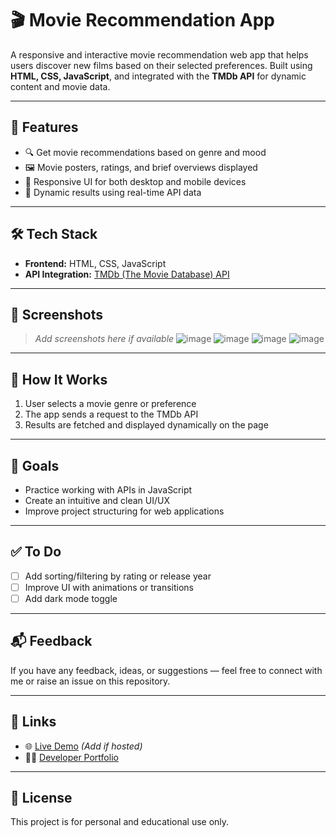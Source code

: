 # 🎬 Movie Recommendation App

A responsive and interactive movie recommendation web app that helps users discover new films based on their selected preferences. Built using **HTML, CSS, JavaScript**, and integrated with the **TMDb API** for dynamic content and movie data.

---

## 🚀 Features

- 🔍 Get movie recommendations based on genre and mood
- 🖼️ Movie posters, ratings, and brief overviews displayed
- 📱 Responsive UI for both desktop and mobile devices
- 🔄 Dynamic results using real-time API data

---

## 🛠️ Tech Stack

- **Frontend:** HTML, CSS, JavaScript  
- **API Integration:** [TMDb (The Movie Database) API](https://www.themoviedb.org/documentation/api)

---

## 📸 Screenshots

> _Add screenshots here if available_
![image](https://github.com/user-attachments/assets/9a973da1-e194-4635-8e75-5136ab094082)
![image](https://github.com/user-attachments/assets/63510098-e92f-4497-a163-5395f2765a7d)
![image](https://github.com/user-attachments/assets/d195a57c-6885-4418-83a7-d83decd1219d)
![image](https://github.com/user-attachments/assets/7ff6de3d-e908-4191-ba22-ca646d3c925c)



---

## 🧠 How It Works

1. User selects a movie genre or preference
2. The app sends a request to the TMDb API
3. Results are fetched and displayed dynamically on the page

---

## 🎯 Goals

- Practice working with APIs in JavaScript
- Create an intuitive and clean UI/UX
- Improve project structuring for web applications

---

## ✅ To Do

- [ ] Add sorting/filtering by rating or release year
- [ ] Improve UI with animations or transitions
- [ ] Add dark mode toggle

---

## 📬 Feedback

If you have any feedback, ideas, or suggestions — feel free to connect with me or raise an issue on this repository.

---

## 🔗 Links

- 🌐 [Live Demo](#) _(Add if hosted)_
- 🧑‍💻 [Developer Portfolio](https://anuragk.me)

---

## 📄 License

This project is for personal and educational use only.

